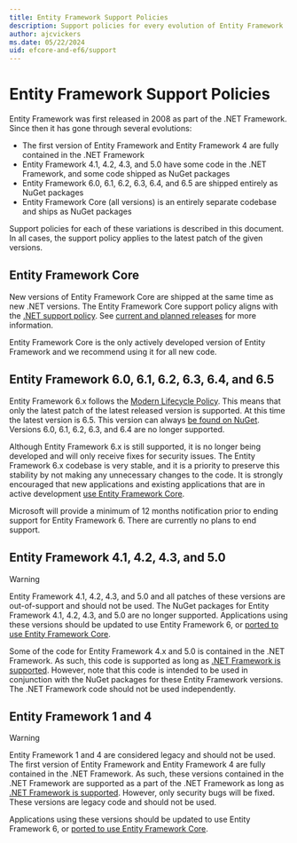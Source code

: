 ```yaml
---
title: Entity Framework Support Policies
description: Support policies for every evolution of Entity Framework
author: ajcvickers
ms.date: 05/22/2024
uid: efcore-and-ef6/support
---
```


# Entity Framework Support Policies

Entity Framework was first released in 2008 as part of the .NET Framework. Since then it has gone through several evolutions:

- The first version of Entity Framework and Entity Framework 4 are fully contained in the .NET Framework
- Entity Framework 4.1, 4.2, 4.3, and 5.0 have some code in the .NET Framework, and some code shipped as NuGet packages
- Entity Framework 6.0, 6.1, 6.2, 6.3, 6.4, and 6.5 are shipped entirely as NuGet packages
- Entity Framework Core (all versions) is an entirely separate codebase and ships as NuGet packages

Support policies for each of these variations is described in this document. In all cases, the support policy applies to the latest patch of the given versions.

## Entity Framework Core

New versions of Entity Framework Core are shipped at the same time as new .NET versions. The Entity Framework Core support policy aligns with the [.NET support policy](https://dotnet.microsoft.com/platform/support/policy/dotnet-core). See [current and planned releases](xref:core/what-is-new/index) for more information.

Entity Framework Core is the only actively developed version of Entity Framework and we recommend using it for all new code.

## Entity Framework 6.0, 6.1, 6.2, 6.3, 6.4, and 6.5

Entity Framework 6.x follows the [Modern Lifecycle Policy](/lifecycle/policies/modern). This means that only the latest patch of the latest released version is supported. At this time the latest version is 6.5. This version can always [be found on NuGet](https://www.nuget.org/packages/EntityFramework/).
Versions 6.0, 6.1, 6.2, 6.3, and 6.4 are no longer supported.

Although Entity Framework 6.x is still supported, it is no longer being developed and will only receive fixes for security issues. The Entity Framework 6.x codebase is very stable, and it is a priority to preserve this stability by not making any unnecessary changes to the code. It is strongly encouraged that new applications and existing applications that are in active development [use Entity Framework Core](xref:efcore-and-ef6/index).

Microsoft will provide a minimum of 12 months notification prior to ending support for Entity Framework 6. There are currently no plans to end support.

## Entity Framework 4.1, 4.2, 4.3, and 5.0

> [!WARNING]
> Entity Framework 4.1, 4.2, 4.3, and 5.0 and all patches of these versions are out-of-support and should not be used.
The NuGet packages for Entity Framework 4.1, 4.2, 4.3, and 5.0 are no longer supported. Applications using these versions should be updated to use Entity Framework 6, or [ported to use Entity Framework Core](xref:efcore-and-ef6/porting/index).

Some of the code for Entity Framework 4.x and 5.0 is contained in the .NET Framework. As such, this code is supported as long as [.NET Framework is supported](/lifecycle/products/microsoft-net-framework). However, note that this code is intended to be used in conjunction with the NuGet packages for these Entity Framework versions. The .NET Framework code should not be used independently.

## Entity Framework 1 and 4

> [!WARNING]
> Entity Framework 1 and 4 are considered legacy and should not be used.
The first version of Entity Framework and Entity Framework 4 are fully contained in the .NET Framework. As such, these versions contained in the .NET Framework are supported as a part of the .NET Framework as long as [.NET Framework is supported](/lifecycle/products/microsoft-net-framework). However, only security bugs will be fixed. These versions are legacy code and should not be used.

Applications using these versions should be updated to use Entity Framework 6, or [ported to use Entity Framework Core](xref:efcore-and-ef6/porting/index).

